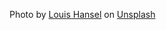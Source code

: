 Photo by <a href="https://unsplash.com/@louishansel?utm_source=unsplash&utm_medium=referral&utm_content=creditCopyText">Louis Hansel</a> on <a href="https://unsplash.com/photos/wVoP_Q2Bg_A?utm_source=unsplash&utm_medium=referral&utm_content=creditCopyText">Unsplash</a>
